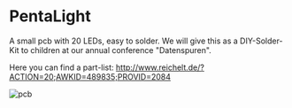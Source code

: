 PentaLight
==========

A small pcb with 20 LEDs, easy to solder.
We will give this as a DIY-Solder-Kit to children at our annual conference
"Datenspuren". 

Here you can find a part-list: http://www.reichelt.de/?ACTION=20;AWKID=489835;PROVID=2084


![pcb](PentaLight/raw/master/pcb.jpg)
